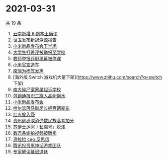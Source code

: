 # 2021-03-31

共 19 条

<!-- BEGIN ZHIHUSEARCH -->
<!-- 最后更新时间 Wed Mar 31 2021 14:02:40 GMT+0800 (China Standard Time) -->
1. [云南新增 6 例本土确诊](https://www.zhihu.com/search?q=云南疫情)
1. [世卫发布新冠溯源报告](https://www.zhihu.com/search?q=新冠溯源)
1. [小米新品发布会下半场](https://www.zhihu.com/search?q=小米)
1. [大学生打差评被举报至学校](https://www.zhihu.com/search?q=豆瓣差评)
1. [教师举报评职黑幕被停课](https://www.zhihu.com/search?q=评职黑幕)
1. [小米官宣造车](https://www.zhihu.com/search?q=小米造车)
1. [席瑞为杨笠发声](https://www.zhihu.com/search?q=席瑞)
1. [海外版 Switch 游戏机大量下架](https://www.zhihu.com/search?q=switch 下架)
1. [南大碎尸案家属起诉学校](https://www.zhihu.com/search?q=南大碎尸案)
1. [包钢通报职工跳入高炉钢水](https://www.zhihu.com/search?q=包钢工人)
1. [小米新品发布会](https://www.zhihu.com/search?q=小米)
1. [哈尔滨落马副局长拥百辆豪车](https://www.zhihu.com/search?q=哈尔滨李伟)
1. [红火蚁入侵](https://www.zhihu.com/search?q=红火蚁)
1. [贵州逐步取消少数民族高考加分](https://www.zhihu.com/search?q=少数民族加分)
1. [苏伊士运河「长赐号」脱浅](https://www.zhihu.com/search?q=苏伊士运河)
1. [数万条偷拍视频被贩卖](https://www.zhihu.com/search?q=偷拍视频)
1. [货拉拉 ceo 反思信](https://www.zhihu.com/search?q=货拉拉)
1. [腾讯投资黑神话游戏团队](https://www.zhihu.com/search?q=黑神话：悟空)
1. [专家解读延迟退休](https://www.zhihu.com/search?q=延迟退休)
<!-- END ZHIHUSEARCH -->
